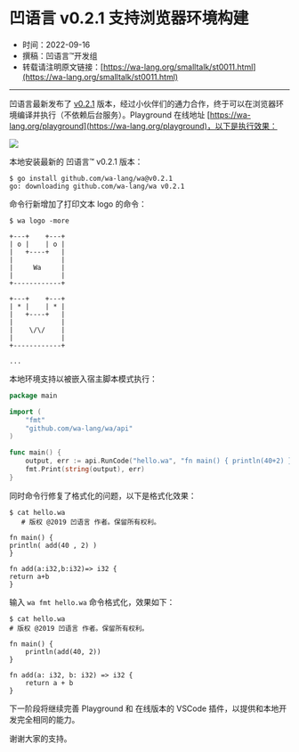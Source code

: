 # 凹语言 v0.2.1 支持浏览器环境构建

- 时间：2022-09-16
- 撰稿：凹语言™开发组
- 转载请注明原文链接：[https://wa-lang.org/smalltalk/st0011.html](https://wa-lang.org/smalltalk/st0011.html)

---

凹语言最新发布了 [v0.2.1](https://github.com/wa-lang/wa/releases/tag/v0.2.1) 版本，经过小伙伴们的通力合作，终于可以在浏览器环境编译并执行（不依赖后台服务）。Playground 在线地址 [https://wa-lang.org/playground](https://wa-lang.org/playground)，以下是执行效果：

![](/st0011-01.png)

本地安装最新的 凹语言™ v0.2.1 版本：

```
$ go install github.com/wa-lang/wa@v0.2.1
go: downloading github.com/wa-lang/wa v0.2.1
```

命令行新增加了打印文本 logo 的命令：

```
$ wa logo -more

+---+    +---+
| o |    | o |
|   +----+   |
|            |
|     Wa     |
|            |
+------------+

+---+    +---+
| * |    | * |
|   +----+   |
|            |
|    \/\/    |
|            |
+------------+

...
```

本地环境支持以被嵌入宿主脚本模式执行：

```go
package main

import (
	"fmt"
	"github.com/wa-lang/wa/api"
)

func main() {
	output, err := api.RunCode("hello.wa", "fn main() { println(40+2) }")
	fmt.Print(string(output), err)
}
```

同时命令行修复了格式化的问题，以下是格式化效果：

```
$ cat hello.wa
   # 版权 @2019 凹语言 作者。保留所有权利。

fn main() {
println( add(40 , 2) )
}

fn add(a:i32,b:i32)=> i32 {
return a+b
}
```

输入 `wa fmt hello.wa` 命令格式化，效果如下：

```
$ cat hello.wa
# 版权 @2019 凹语言 作者。保留所有权利。

fn main() {
	println(add(40, 2))
}

fn add(a: i32, b: i32) => i32 {
	return a + b
}
```

下一阶段将继续完善 Playground 和 在线版本的 VSCode 插件，以提供和本地开发完全相同的能力。

谢谢大家的支持。
